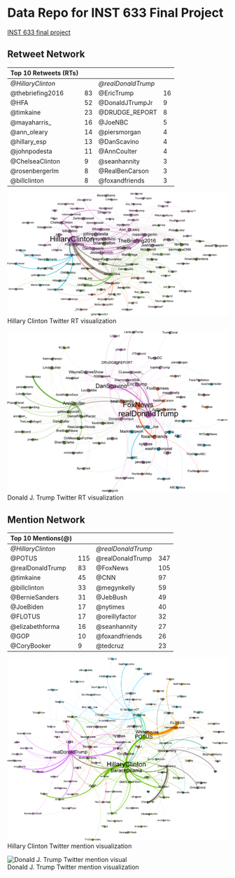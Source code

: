 # Data Repo for INST 633 Final Project

[INST 633 final project](http://www.cs.umd.edu/~golbeck/INST633o/final.shtml)

## Retweet Network

| Top 10 Retweets (RTs) ||||
| --- | --- | --- | ---|
| *@HillaryClinton*  || *@realDonaldTrump* ||
| @thebriefing2016 | 83 | @EricTrump | 16 |
| @HFA | 52 | @DonaldJTrumpJr | 9 |
| @timkaine | 23 | @DRUDGE_REPORT | 8 |
| @mayaharris_ | 16 | @JoeNBC | 5 |
| @ann_oleary | 14 | @piersmorgan | 4 |
| @hillary_esp | 13 | @DanScavino | 4 |
| @johnpodesta | 11 | @AnnCoulter | 4 |
| @ChelseaClinton | 9 | @seanhannity | 3 |
| @rosenbergerlm | 8 | @RealBenCarson | 3 |
| @billclinton | 8 | @foxandfriends | 3 |


![Hillary Clinton Twitter RT visual](visuals/png-ps/hc_rt.png)  
Hillary Clinton Twitter RT visualization


![Donald J. Trump Twitter RT visual](visuals/png-ps/dt_rt.png)  
Donald J. Trump Twitter RT visualization

## Mention Network

| Top 10 Mentions(@) ||||
| --- | --- | --- | ---|
| *@HillaryClinton* || *@realDonaldTrump* ||
| @POTUS | 115 | @realDonaldTrump | 347 |
| @realDonaldTrump | 83 | @FoxNews | 105 |
| @timkaine | 45 | @CNN | 97 |
| @billclinton | 33 | @megynkelly | 59 |
| @BernieSanders | 31 | @JebBush | 49 |
| @JoeBiden | 17 | @nytimes | 40 |
| @FLOTUS | 17 | @oreillyfactor | 32 |
| @elizabethforma | 16 | @seanhannity | 27 |
| @GOP | 10 | @foxandfriends | 26 |
| @CoryBooker | 9 | @tedcruz | 23 |


![Hillary Clinton Twitter mention visual](visuals/png-ps/hc_m.png)  
Hillary Clinton Twitter mention visualization


![Donald J. Trump Twitter mention visual](visuals/png-ps/dt_m.png)  
Donald J. Trump Twitter mention visualization


